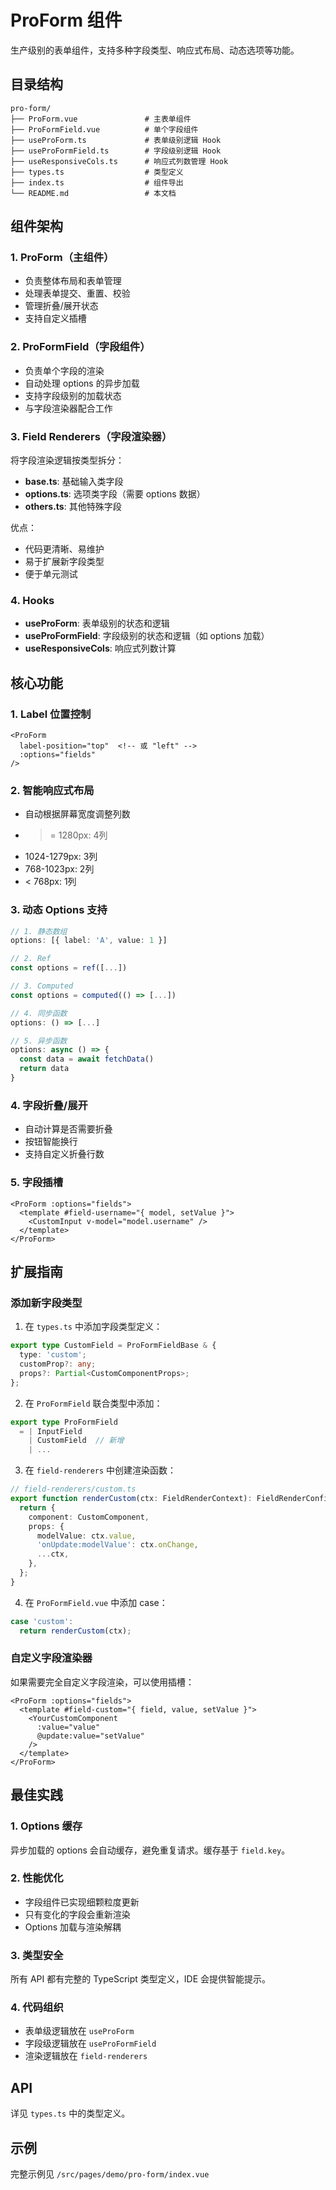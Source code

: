 # ProForm 组件

生产级别的表单组件，支持多种字段类型、响应式布局、动态选项等功能。

## 目录结构

```
pro-form/
├── ProForm.vue               # 主表单组件
├── ProFormField.vue          # 单个字段组件
├── useProForm.ts             # 表单级别逻辑 Hook
├── useProFormField.ts        # 字段级别逻辑 Hook
├── useResponsiveCols.ts      # 响应式列数管理 Hook
├── types.ts                  # 类型定义
├── index.ts                  # 组件导出
└── README.md                 # 本文档
```

## 组件架构

### 1. ProForm（主组件）

- 负责整体布局和表单管理
- 处理表单提交、重置、校验
- 管理折叠/展开状态
- 支持自定义插槽

### 2. ProFormField（字段组件）

- 负责单个字段的渲染
- 自动处理 options 的异步加载
- 支持字段级别的加载状态
- 与字段渲染器配合工作

### 3. Field Renderers（字段渲染器）

将字段渲染逻辑按类型拆分：

- **base.ts**: 基础输入类字段
- **options.ts**: 选项类字段（需要 options 数据）
- **others.ts**: 其他特殊字段

优点：

- 代码更清晰、易维护
- 易于扩展新字段类型
- 便于单元测试

### 4. Hooks

- **useProForm**: 表单级别的状态和逻辑
- **useProFormField**: 字段级别的状态和逻辑（如 options 加载）
- **useResponsiveCols**: 响应式列数计算

## 核心功能

### 1. Label 位置控制

```vue
<ProForm
  label-position="top"  <!-- 或 "left" -->
  :options="fields"
/>
```

### 2. 智能响应式布局

- 自动根据屏幕宽度调整列数
- > = 1280px: 4列
- 1024-1279px: 3列
- 768-1023px: 2列
- < 768px: 1列

### 3. 动态 Options 支持

```typescript
// 1. 静态数组
options: [{ label: 'A', value: 1 }]

// 2. Ref
const options = ref([...])

// 3. Computed
const options = computed(() => [...])

// 4. 同步函数
options: () => [...]

// 5. 异步函数
options: async () => {
  const data = await fetchData()
  return data
}
```

### 4. 字段折叠/展开

- 自动计算是否需要折叠
- 按钮智能换行
- 支持自定义折叠行数

### 5. 字段插槽

```vue
<ProForm :options="fields">
  <template #field-username="{ model, setValue }">
    <CustomInput v-model="model.username" />
  </template>
</ProForm>
```

## 扩展指南

### 添加新字段类型

1. 在 `types.ts` 中添加字段类型定义：

```typescript
export type CustomField = ProFormFieldBase & {
  type: 'custom';
  customProp?: any;
  props?: Partial<CustomComponentProps>;
};
```

2. 在 `ProFormField` 联合类型中添加：

```typescript
export type ProFormField
  = | InputField
    | CustomField  // 新增
    | ...
```

3. 在 `field-renderers` 中创建渲染函数：

```typescript
// field-renderers/custom.ts
export function renderCustom(ctx: FieldRenderContext): FieldRenderConfig {
  return {
    component: CustomComponent,
    props: {
      modelValue: ctx.value,
      'onUpdate:modelValue': ctx.onChange,
      ...ctx,
    },
  };
}
```

4. 在 `ProFormField.vue` 中添加 case：

```typescript
case 'custom':
  return renderCustom(ctx);
```

### 自定义字段渲染器

如果需要完全自定义字段渲染，可以使用插槽：

```vue
<ProForm :options="fields">
  <template #field-custom="{ field, value, setValue }">
    <YourCustomComponent
      :value="value"
      @update:value="setValue"
    />
  </template>
</ProForm>
```

## 最佳实践

### 1. Options 缓存

异步加载的 options 会自动缓存，避免重复请求。缓存基于 `field.key`。

### 2. 性能优化

- 字段组件已实现细颗粒度更新
- 只有变化的字段会重新渲染
- Options 加载与渲染解耦

### 3. 类型安全

所有 API 都有完整的 TypeScript 类型定义，IDE 会提供智能提示。

### 4. 代码组织

- 表单级逻辑放在 `useProForm`
- 字段级逻辑放在 `useProFormField`
- 渲染逻辑放在 `field-renderers`

## API

详见 `types.ts` 中的类型定义。

## 示例

完整示例见 `/src/pages/demo/pro-form/index.vue`
